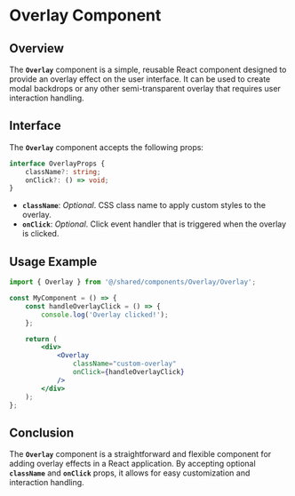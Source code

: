 # Overlay Component 
##  Overview
The **`Overlay`** component is a simple, reusable React component designed to provide an overlay effect on the user interface. It can be used to create modal backdrops or any other semi-transparent overlay that requires user interaction handling.

## Interface
The **`Overlay`** component accepts the following props:

```typescript
interface OverlayProps {
    className?: string;
    onClick?: () => void;
}
```
- **`className`**: _Optional_. CSS class name to apply custom styles to the overlay.
- **`onClick`**: _Optional_. Click event handler that is triggered when the overlay is clicked.


## Usage Example 
```jsx
import { Overlay } from '@/shared/components/Overlay/Overlay';

const MyComponent = () => {
    const handleOverlayClick = () => {
        console.log('Overlay clicked!');
    };

    return (
        <div>
            <Overlay 
                className="custom-overlay" 
                onClick={handleOverlayClick} 
            />
        </div>
    );
};
```
## Conclusion
The **`Overlay`** component is a straightforward and flexible component for adding overlay effects in a React application. By accepting optional **`className`** and **`onClick`** props, it allows for easy customization and interaction handling.
